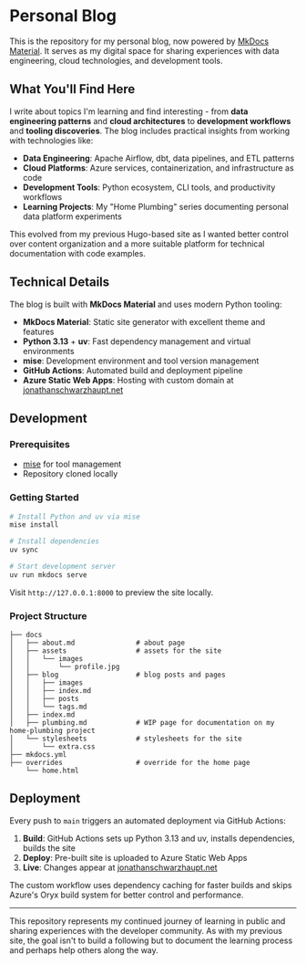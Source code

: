 # Personal Blog

This is the repository for my personal blog, now powered by [MkDocs Material](https://squidfunk.github.io/mkdocs-material/). It serves as my digital space for sharing experiences with data engineering, cloud technologies, and development tools.

## What You'll Find Here

I write about topics I'm learning and find interesting - from **data engineering patterns** and **cloud architectures** to **development workflows** and **tooling discoveries**. The blog includes practical insights from working with technologies like:

- **Data Engineering**: Apache Airflow, dbt, data pipelines, and ETL patterns
- **Cloud Platforms**: Azure services, containerization, and infrastructure as code
- **Development Tools**: Python ecosystem, CLI tools, and productivity workflows
- **Learning Projects**: My "Home Plumbing" series documenting personal data platform experiments

This evolved from my previous Hugo-based site as I wanted better control over content organization and a more suitable platform for technical documentation with code examples.

## Technical Details

The blog is built with **MkDocs Material** and uses modern Python tooling:

- **MkDocs Material**: Static site generator with excellent theme and features
- **Python 3.13** + **uv**: Fast dependency management and virtual environments
- **mise**: Development environment and tool version management
- **GitHub Actions**: Automated build and deployment pipeline
- **Azure Static Web Apps**: Hosting with custom domain at [jonathanschwarzhaupt.net](https://jonathanschwarzhaupt.net)

## Development

### Prerequisites

- [mise](https://mise.jdx.dev/) for tool management
- Repository cloned locally

### Getting Started

```bash
# Install Python and uv via mise
mise install

# Install dependencies
uv sync

# Start development server
uv run mkdocs serve
```

Visit `http://127.0.0.1:8000` to preview the site locally.

### Project Structure

```
├── docs
│   ├── about.md               # about page
│   ├── assets                 # assets for the site
│   │   └── images
│   │       └── profile.jpg
│   ├── blog                   # blog posts and pages
│   │   ├── images
│   │   ├── index.md
│   │   ├── posts
│   │   └── tags.md
│   ├── index.md
│   ├── plumbing.md            # WIP page for documentation on my home-plumbing project
│   └── stylesheets            # stylesheets for the site
│       └── extra.css
├── mkdocs.yml
├── overrides                  # override for the home page
    └── home.html
```

## Deployment

Every push to `main` triggers an automated deployment via GitHub Actions:

1. **Build**: GitHub Actions sets up Python 3.13 and uv, installs dependencies, builds the site
2. **Deploy**: Pre-built site is uploaded to Azure Static Web Apps
3. **Live**: Changes appear at [jonathanschwarzhaupt.net](https://jonathanschwarzhaupt.net)

The custom workflow uses dependency caching for faster builds and skips Azure's Oryx build system for better control and performance.

---

This repository represents my continued journey of learning in public and sharing experiences with the developer community. As with my previous site, the goal isn't to build a following but to document the learning process and perhaps help others along the way.
